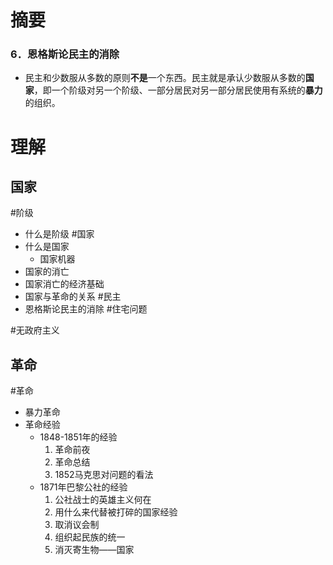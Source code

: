 # 摘要


### 6．恩格斯论民主的消除

- 民主和少数服从多数的原则**不是**一个东西。民主就是承认少数服从多数的**国家**，即一个阶级对另一个阶级、一部分居民对另一部分居民使用有系统的**暴力**的组织。

# 理解

## 国家
#阶级
- 什么是阶级
#国家
- 什么是国家
	- 国家机器
- 国家的消亡
- 国家消亡的经济基础
- 国家与革命的关系
#民主
- 恩格斯论民主的消除
#住宅问题

#无政府主义



##  革命
#革命
- 暴力革命
- 革命经验
	- 1848-1851年的经验
		1. 革命前夜
		2. 革命总结
		3. 1852马克思对问题的看法
	- 1871年巴黎公社的经验
		1. 公社战士的英雄主义何在
		2. 用什么来代替被打碎的国家经验
		3. 取消议会制 
		4. 组织起民族的统一 
		5. 消灭寄生物——国家 